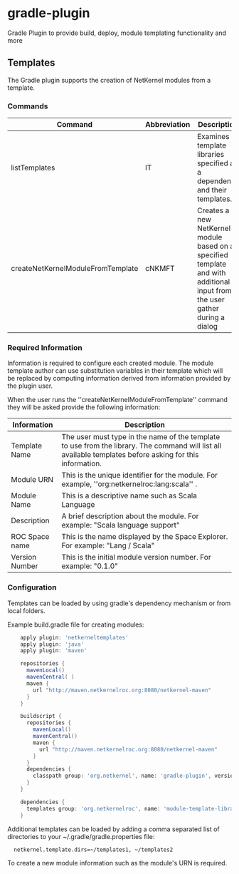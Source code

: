 gradle-plugin
=============

Gradle Plugin to provide build, deploy, module templating functionality and more



## Templates

The Gradle plugin supports the creation of NetKernel modules from a template.

### Commands

Command | Abbreviation | Description
--- | --- | ---
listTemplates | lT | Examines all template libraries specified as a dependency and their templates.
createNetKernelModuleFromTemplate | cNKMFT | Creates a new NetKernel module based on a specified template and with additional input from the user gather during a dialog

### Required Information

Information is required to configure each created module.
The module template author can use substitution variables in their
template which will be replaced by computing information derived
from information provided by the plugin user.

When the user runs the ''createNetKernelModuleFromTemplate'' command they will be asked provide the
following information:

Information | Description
--- | ---
Template Name | The user must type in the name of the template to use from the library. The command will list all available templates before asking for this information.
Module URN | This is the unique identifier for the module. For example, ''org:netkernelroc:lang:scala'' .
Module Name | This is a descriptive name such as Scala Language
Description | A brief description about the module. For example: "Scala language support"
ROC Space name | This is the name displayed by the Space Explorer. For example: "Lang / Scala"
Version Number | This is the initial module version number. For example: "0.1.0"


### Configuration

Templates can be loaded by using gradle's dependency mechanism or from local folders.

Example build.gradle file for creating modules:

```groovy
    apply plugin: 'netkerneltemplates'
    apply plugin: 'java'
    apply plugin: 'maven'

    repositories {
      mavenLocal()
      mavenCentral( )
      maven {
        url "http://maven.netkernelroc.org:8080/netkernel-maven"
      }
    }

    buildscript {
      repositories {
        mavenLocal()
        mavenCentral()
        maven {
          url "http://maven.netkernelroc.org:8080/netkernel-maven"
        }
      }
      dependencies {
        classpath group: 'org.netkernel', name: 'gradle-plugin', version: '0.0.2'
      }
    }

    dependencies {
      templates group: 'org.netkernelroc', name: 'module-template-library', version: '[0.2.0,)'
    }
```

Additional templates can be loaded by adding a comma separated list of directories to your ~/.gradle/gradle.properties file:

```
  netkernel.template.dirs=~/templates1, ~/templates2
```

To create a new module information such as the module's URN is required.

